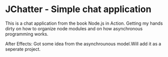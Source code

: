 JChatter - Simple chat application
========

This is a chat application from the book Node.js in Action.
Getting my hands dirty on how to organize node modules and on how asynchronous programming works.


After Effects: 
Got some idea from the asynchrounous model.Will add it as a seperate project.
